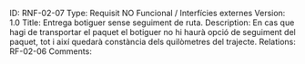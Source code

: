 ID: RNF-02-07
Type:  Requisit NO Funcional / Interfícies externes
Version: 1.0
Title: Entrega botiguer sense seguiment de ruta.
Description: En cas que hagi de transportar el paquet el botiguer no hi haurà opció de seguiment del paquet, tot i així quedarà constància dels quilòmetres del trajecte. 
Relations: RF-02-06
Comments: 
